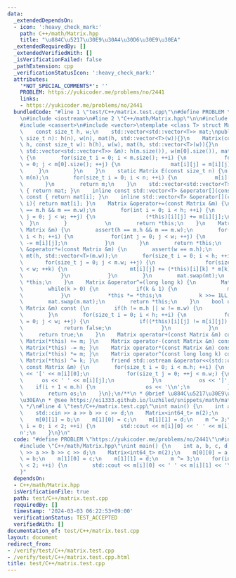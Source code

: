 ```yaml
---
data:
  _extendedDependsOn:
  - icon: ':heavy_check_mark:'
    path: C++/math/Matrix.hpp
    title: "\u884C\u5217\u30E9\u30A4\u30D6\u30E9\u30EA"
  _extendedRequiredBy: []
  _extendedVerifiedWith: []
  _isVerificationFailed: false
  _pathExtension: cpp
  _verificationStatusIcon: ':heavy_check_mark:'
  attributes:
    '*NOT_SPECIAL_COMMENTS*': ''
    PROBLEM: https://yukicoder.me/problems/no/2441
    links:
    - https://yukicoder.me/problems/no/2441
  bundledCode: "#line 1 \"test/C++/matrix.test.cpp\"\n#define PROBLEM \"https://yukicoder.me/problems/no/2441\"\
    \n#include <iostream>\n#line 2 \"C++/math/Matrix.hpp\"\n\n#include <ostream>\n\
    #include <cassert>\n#include <vector>\ntemplate <class T> struct Matrix {\nprivate:\n\
    \    const size_t h, w;\n    std::vector<std::vector<T>> mat;\npublic:\n    Matrix(const\
    \ size_t n): h(n), w(n), mat(h, std::vector<T>(w)){}\n    Matrix(const size_t\
    \ h, const size_t w): h(h), w(w), mat(h, std::vector<T>(w)){}\n    Matrix(const\
    \ std::vector<std::vector<T>> &m): h(m.size()), w(m[0].size()), mat(h, std::vector<T>(w))\
    \ {\n        for(size_t i = 0; i < m.size(); ++i) {\n            for(size_t j\
    \ = 0; j < m[0].size(); ++j) {\n                mat[i][j] = m[i][j];\n       \
    \     }\n        }\n    }\n    static Matrix E(const size_t n) {\n        Matrix\
    \ m(n);\n        for(size_t i = 0; i < n; ++i) {\n            m[i][i] = 1;\n \
    \       }\n        return m;\n    }\n    std::vector<std::vector<T>> get() const\
    \ { return mat; }\n    inline const std::vector<T> &operator[](const size_t i)\
    \ const { return mat[i]; }\n    inline std::vector<T> &operator[](const size_t\
    \ i){ return mat[i]; }\n    Matrix &operator+=(const Matrix &m) {\n        assert(h\
    \ == m.h && m == m.w);\n        for(int i = 0; i < h; ++i) {\n            for(int\
    \ j = 0; j < w; ++j) {\n                (*this)[i][j] += m[i][j];\n          \
    \  }\n        }            \n        return *this;\n    }\n    Matrix &operator-=(const\
    \ Matrix &m) {\n        assert(h == m.h && m == m.w);\n        for(int i = 0;\
    \ i < h; ++i) {\n            for(int j = 0; j < w; ++j) {\n                (*this)[i][j]\
    \ -= m[i][j];\n            }\n        }\n        return *this;\n    }\n    Matrix\
    \ &operator*=(const Matrix &m) {\n        assert(w == m.h);\n        std::vector<std::vector<T>>\
    \ mt(h, std::vector<T>(m.w));\n        for(size_t i = 0; i < h; ++i) {\n     \
    \       for(size_t j = 0; j < m.w; ++j) {\n                for(size_t k = 0; k\
    \ < w; ++k) {\n                    mt[i][j] += (*this)[i][k] * m[k][j];\n    \
    \            }\n            }\n        }\n        mat.swap(mt);\n        return\
    \ *this;\n    }\n    Matrix &operator^=(long long k) {\n        Matrix m = Matrix::E(h);\n\
    \        while(k > 0) {\n            if(k & 1) {\n                m *= *this;\n\
    \            }\n            *this *= *this;\n            k >>= 1LL;\n        }\n\
    \        mat.swap(m.mat);\n        return *this;\n    }\n    bool operator==(const\
    \ Matrix &m) const {\n        if(h != m.h || w != m.w) {\n            return false;\n\
    \        }\n        for(size_t i = 0; i < h; ++i) {\n            for(size_t j\
    \ = 0; j < w; ++j) {\n                if((*this)[i][j] != m[i][j]) {\n       \
    \             return false;\n                }\n            }\n        }\n   \
    \     return true;\n    }\n    Matrix operator+(const Matrix &m) const { return\
    \ Matrix(*this) += m; }\n    Matrix operator-(const Matrix &m) const { return\
    \ Matrix(*this) -= m; }\n    Matrix operator*(const Matrix &m) const { return\
    \ Matrix(*this) *= m; }\n    Matrix operator^(const long long k) const { return\
    \ Matrix(*this) ^= k; }\n    friend std::ostream &operator<<(std::ostream &os,\
    \ const Matrix &m) {\n        for(size_t i = 0; i < m.h; ++i) {\n            os\
    \ << '[' << m[i][0];\n            for(size_t j = 0; ++j < m.w;) {\n          \
    \      os << ' ' << m[i][j];\n            }\n            os << ']';\n        \
    \    if(i + 1 < m.h) {\n                os << '\\n';\n            }\n        }\n\
    \        return os;\n    }\n};\n/**\n * @brief \u884C\u5217\u30E9\u30A4\u30D6\u30E9\
    \u30EA\n * @see https://ei1333.github.io/luzhiled/snippets/math/matrix.html\n\
    \ */\n#line 4 \"test/C++/matrix.test.cpp\"\nint main() {\n    int a, b, c, d;\n\
    \    std::cin >> a >> b >> c >> d;\n    Matrix<int64_t> m(2);\n    m[0][0] = a;\n\
    \    m[0][1] = b;\n    m[1][0] = c;\n    m[1][1] = d;\n    m ^= 3;\n    for(int\
    \ i = 0; i < 2; ++i) {\n        std::cout << m[i][0] << ' ' << m[i][1] << '\\\
    n';\n    }\n}\n"
  code: "#define PROBLEM \"https://yukicoder.me/problems/no/2441\"\n#include <iostream>\n\
    #include \"C++/math/Matrix.hpp\"\nint main() {\n    int a, b, c, d;\n    std::cin\
    \ >> a >> b >> c >> d;\n    Matrix<int64_t> m(2);\n    m[0][0] = a;\n    m[0][1]\
    \ = b;\n    m[1][0] = c;\n    m[1][1] = d;\n    m ^= 3;\n    for(int i = 0; i\
    \ < 2; ++i) {\n        std::cout << m[i][0] << ' ' << m[i][1] << '\\n';\n    }\n\
    }"
  dependsOn:
  - C++/math/Matrix.hpp
  isVerificationFile: true
  path: test/C++/matrix.test.cpp
  requiredBy: []
  timestamp: '2024-03-03 06:22:53+09:00'
  verificationStatus: TEST_ACCEPTED
  verifiedWith: []
documentation_of: test/C++/matrix.test.cpp
layout: document
redirect_from:
- /verify/test/C++/matrix.test.cpp
- /verify/test/C++/matrix.test.cpp.html
title: test/C++/matrix.test.cpp
---
```

